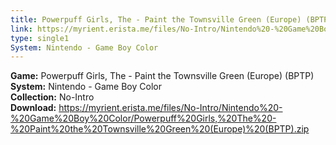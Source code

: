 ```yaml
---
title: Powerpuff Girls, The - Paint the Townsville Green (Europe) (BPTP)
link: https://myrient.erista.me/files/No-Intro/Nintendo%20-%20Game%20Boy%20Color/Powerpuff%20Girls,%20The%20-%20Paint%20the%20Townsville%20Green%20(Europe)%20(BPTP).zip
type: single1
System: Nintendo - Game Boy Color
---
```

<b>Game:</b> Powerpuff Girls, The - Paint the Townsville Green (Europe) (BPTP)<br>
<b>System:</b> Nintendo - Game Boy Color<br>
<b>Collection:</b> No-Intro<br>
<b>Download:</b> https://myrient.erista.me/files/No-Intro/Nintendo%20-%20Game%20Boy%20Color/Powerpuff%20Girls,%20The%20-%20Paint%20the%20Townsville%20Green%20(Europe)%20(BPTP).zip